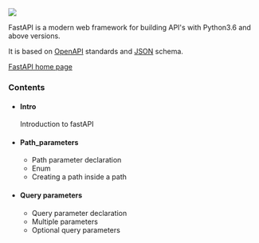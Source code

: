 
<img src="https://fastapi.tiangolo.com/img/logo-margin/logo-teal.png">

<p> FastAPI is a modern web framework for building API's with Python3.6 and above versions.</p>
<p>It is based on <a href="https://github.com/OAI/OpenAPI-Specification">OpenAPI</a> standards and <a href="https://json-schema.org/">JSON</a> schema. </p>
<a href="https://fastapi.tiangolo.com/">FastAPI home page</a>

<h3>Contents</h3>
<ul>
  <li>
    <h4>Intro</h4>
    <p> Introduction to fastAPI </p>
  </li>
  <li>
    <h4>Path_parameters</h4>
    <ul>
      <li>Path parameter declaration</li>
      <li>Enum</li>
      <li>Creating a path inside a path</li>
    </ul>
  </li>
  <li>
    <h4>Query parameters</h4>
    <ul>
      <li>Query parameter declaration</li>
      <li>Multiple parameters</li>
      <li>Optional query parameters</li>
    </ul>
  </li>
</ul>
